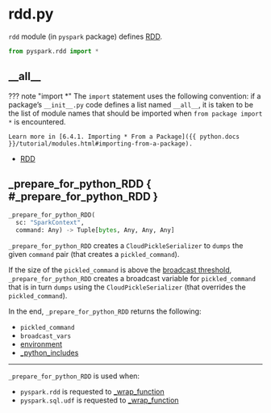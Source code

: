 # rdd.py

`rdd` module (in `pyspark` package) defines [RDD](../RDD.md).

```py
from pyspark.rdd import *
```

## \_\_all__

??? note "import *"
    The `import` statement uses the following convention: if a package’s `__init__.py` code defines a list named `__all__`, it is taken to be the list of module names that should be imported when `from package import *` is encountered.

    Learn more in [6.4.1. Importing * From a Package]({{ python.docs }}/tutorial/modules.html#importing-from-a-package).

* [RDD](../RDD.md)

## _prepare_for_python_RDD { #_prepare_for_python_RDD }

```py
_prepare_for_python_RDD(
  sc: "SparkContext",
  command: Any) -> Tuple[bytes, Any, Any, Any]
```

`_prepare_for_python_RDD` creates a `CloudPickleSerializer` to `dumps` the given `command` pair (that creates a `pickled_command`).

If the size of the `pickled_command` is above the [broadcast threshold](../PythonUtils.md#getBroadcastThreshold), `_prepare_for_python_RDD` creates a broadcast variable for `pickled_command` that is in turn `dumps` using the `CloudPickleSerializer` (that overrides the `pickled_command`).

In the end, `_prepare_for_python_RDD` returns the following:

* `pickled_command`
* `broadcast_vars`
* [environment](../SparkContext.md#environment)
* [_python_includes](../SparkContext.md#_python_includes)

---

`_prepare_for_python_RDD` is used when:

* `pyspark.rdd` is requested to [_wrap_function](#_wrap_function)
* `pyspark.sql.udf` is requested to [_wrap_function](sql/udf.md#_wrap_function)
